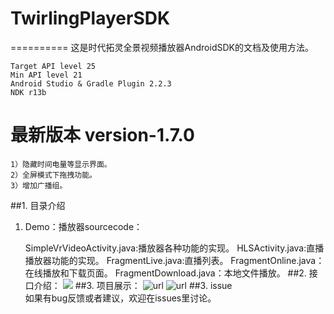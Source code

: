 # TwirlingPlayerSDK
==========
这是时代拓灵全景视频播放器AndroidSDK的文档及使用方法。<br/>
	
	Target API level 25
	Min API level 21
	Android Studio & Gradle Plugin 2.2.3
	NDK r13b
# 最新版本 version-1.7.0
	1）隐藏时间电量等显示界面。
	2）全屏模式下拖拽功能。
	3）增加广播组。
##1. 目录介绍
1) Demo：播放器sourcecode：<br/>

	SimpleVrVideoActivity.java:播放器各种功能的实现。
	HLSActivity.java:直播播放器功能的实现。
	FragmentLive.java:直播列表。
	FragmentOnline.java：在线播放和下载页面。
	FragmentDownload.java：本地文件播放。
##2. 接口介绍：
[![](https://jitpack.io/v/xieqiupeng/TwirlingPlayerSDK.svg)](https://jitpack.io/#xieqiupeng/TwirlingPlayerSDK)
##3. 项目展示：
![url](https://github.com/xieqiupeng/TwirlingPlayerSDK/blob/master/images/0.png)
![url](https://github.com/xieqiupeng/TwirlingPlayerSDK/blob/master/images/1.png)
##3. issue<br/>
如果有bug反馈或者建议，欢迎在issues里讨论。<br/>
